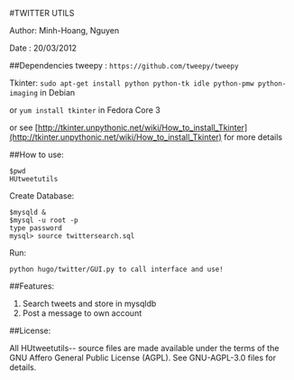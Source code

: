 #TWITTER UTILS

Author: Minh-Hoang, Nguyen

Date  : 20/03/2012


##Dependencies
tweepy :   ```https://github.com/tweepy/tweepy```

Tkinter:   ```sudo apt-get install python python-tk idle python-pmw python-imaging``` in Debian

or ```yum install tkinter``` in Fedora Core 3
	
or see [http://tkinter.unpythonic.net/wiki/How_to_install_Tkinter](http://tkinter.unpythonic.net/wiki/How_to_install_Tkinter) for 
	   more details


##How to use:

```
$pwd
HUtweetutils
```

Create Database:
```
$mysqld &
$mysql -u root -p
type password
mysql> source twittersearch.sql
```
Run:
```
python hugo/twitter/GUI.py to call interface and use!
```

##Features:

1. Search tweets and store in mysqldb
2. Post a message to own account


##License:

  All HUtweetutils-- source files are made available under the terms of the
  GNU Affero General Public License (AGPL).  See GNU-AGPL-3.0 files for
  details.


